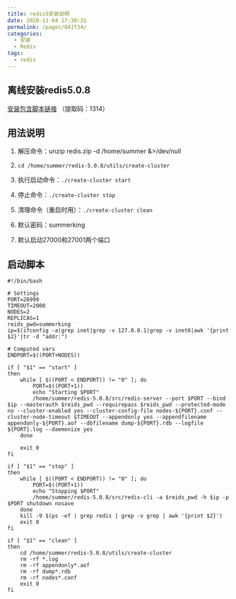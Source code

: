 ```yaml
---
title: redis5安装说明
date: 2020-11-04 17:30:31
permalink: /pages/041f34/
categories:
  - 安装
  - Redis
tags:
  - redis
---
```

## 离线安装redis5.0.8
[安装包含脚本链接](https://pan.baidu.com/s/1XbKs8mBZdLidfHTxlEKeUA  ) （提取码：1314）

## 用法说明

1. 解压命令：unzip redis.zip -d /home/summer &>/dev/null

2. `cd /home/summer/redis-5.0.8/utils/create-cluster`

3. 执行启动命令：`./create-cluster start`

4. 停止命令：`./create-cluster stop`

5. 清理命令（重启时用）：`./create-cluster clean`

6. 默认密码：summerking

7. 默认启动27000和27001两个端口


## 启动脚本

  
```shell
#!/bin/bash

# Settings
PORT=26999
TIMEOUT=2000
NODES=2
REPLICAS=1
reids_pwd=summerking
ip=$(ifconfig -a|grep inet|grep -v 127.0.0.1|grep -v inet6|awk '{print $2}'|tr -d "addr:")

# Computed vars
ENDPORT=$((PORT+NODES))

if [ "$1" == "start" ]
then
    while [ $((PORT < ENDPORT)) != "0" ]; do
        PORT=$((PORT+1))
        echo "Starting $PORT"
        /home/summer/redis-5.0.8/src/redis-server --port $PORT --bind $ip --masterauth $reids_pwd --requirepass $reids_pwd --protected-mode no --cluster-enabled yes --cluster-config-file nodes-${PORT}.conf --cluster-node-timeout $TIMEOUT --appendonly yes --appendfilename appendonly-${PORT}.aof --dbfilename dump-${PORT}.rdb --logfile ${PORT}.log --daemonize yes
    done

    exit 0
fi

if [ "$1" == "stop" ]
then
    while [ $((PORT < ENDPORT)) != "0" ]; do
        PORT=$((PORT+1))
        echo "Stopping $PORT"
        /home/summer/redis-5.0.8/src/redis-cli -a $reids_pwd -h $ip -p $PORT shutdown nosave
    done
    kill -9 $(ps -ef | grep redis | grep -v grep | awk '{print $2}')
    exit 0
fi

if [ "$1" == "clean" ]
then
    cd /home/summer/redis-5.0.8/utils/create-cluster
    rm -rf *.log
    rm -rf appendonly*.aof 
    rm -rf dump*.rdb
    rm -rf nodes*.conf
    exit 0
fi
```




